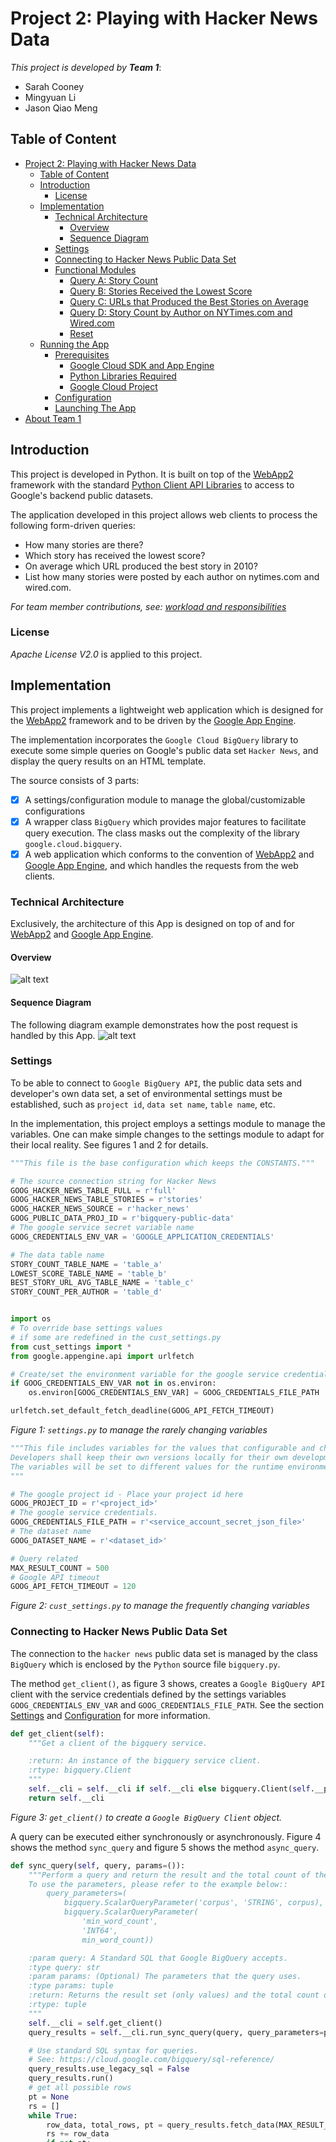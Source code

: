 <!--
Copyright 2017 team1@course_bigdata, Saint Joseph's University

Licensed under the Apache License, Version 2.0 (the "License");
you may not use this file except in compliance with the License.
You may obtain a copy of the License at

   http://www.apache.org/licenses/LICENSE-2.0

Unless required by applicable law or agreed to in writing, software
distributed under the License is distributed on an "AS IS" BASIS,
WITHOUT WARRANTIES OR CONDITIONS OF ANY KIND, either express or implied.
See the License for the specific language governing permissions and
limitations under the License.
-->

<p>&nbsp;</p>
<p>&nbsp;</p>
<p>&nbsp;</p>
<p>&nbsp;</p>
<p>&nbsp;</p>
<p>&nbsp;</p>
<p>&nbsp;</p>
<p>&nbsp;</p>
<p>&nbsp;</p>
<p>&nbsp;</p>
<p>&nbsp;</p>
<p>&nbsp;</p>
<p>&nbsp;</p>
<p>&nbsp;</p>
<p>&nbsp;</p>
<p>&nbsp;</p>

# Project 2: Playing with Hacker News Data


*This project is developed by* ***Team 1***:
* Sarah Cooney
* Mingyuan Li
* Jason Qiao Meng

<div class="page-break"></div>

## Table of Content
- [Project 2: Playing with Hacker News Data](#project-2-playing-with-hacker-news-data)
    - [Table of Content](#table-of-content)
    - [Introduction](#introduction)
        - [License](#license)
    - [Implementation](#implementation)
        - [Technical Architecture](#technical-architecture)
            - [Overview](#overview)
            - [Sequence Diagram](#sequence-diagram)
        - [Settings](#settings)
        - [Connecting to Hacker News Public Data Set](#connecting-to-hacker-news-public-data-set)
        - [Functional Modules](#functional-modules)
            - [Query A: Story Count](#query-a-story-count)
            - [Query B: Stories Received the Lowest Score](#query-b-stories-received-the-lowest-score)
            - [Query C: URLs that Produced the Best Stories on Average](#query-c-urls-that-produced-the-best-stories-on-average)
            - [Query D: Story Count by Author on NYTimes.com and Wired.com](#query-d-story-count-by-author-on-nytimescom-and-wiredcom)
            - [Reset](#reset)
    - [Running the App](#running-the-app)
        - [Prerequisites](#prerequisites)
            - [Google Cloud SDK and App Engine](#google-cloud-sdk-and-app-engine)
            - [Python Libraries Required](#python-libraries-required)
            - [Google Cloud Project](#google-cloud-project)
        - [Configuration](#configuration)
        - [Launching The App](#launching-the-app)
- [About Team 1](#about-team-1)

## Introduction
This project is developed in Python. It is built on top of the [WebApp2][webapp2] framework with the standard [Python Client API Libraries][goog_py_cli_api] to access to Google's backend public datasets.

The application developed in this project allows web clients to process the following form-driven queries:
+ How many stories are there?
+ Which story has received the lowest score?
+ On average which URL produced the best story in 2010?
+ List how many stories were posted by each author on nytimes.com and wired.com.

*For team member contributions, see: [workload and responsibilities][ranking]*

### License
*Apache License V2.0* is applied to this project.

## Implementation
This project implements a lightweight web application which is designed for the [WebApp2][webapp2] framework and to be driven by the [Google App Engine][goog_python_app_engine].

The implementation incorporates the `Google Cloud BigQuery` library to execute some simple queries on Google's public data set `Hacker News`, and display the query results on an HTML template.

The source consists of 3 parts:
+ [x] A settings/configuration module to manage the global/customizable configurations
+ [x] A wrapper class `BigQuery` which provides major features to facilitate query execution. The class masks out the complexity of the library `google.cloud.bigquery`.
+ [x] A web application which conforms to the convention of [WebApp2][webapp2] and [Google App Engine][goog_python_app_engine], and which handles the requests from the web clients.

### Technical Architecture
Exclusively, the architecture of this App is designed on top of and for [WebApp2][webapp2] and [Google App Engine][goog_python_app_engine].

#### Overview
![alt text](architeture.png "The project architecture")

#### Sequence Diagram
The following diagram example demonstrates how the post request is handled by this App.
![alt text](sequence.png "The project architecture")

### Settings
To be able to connect to `Google BigQuery API`, the public data sets and developer's own data set, a set of environmental settings must be established, such as `project id`, `data set name`, `table name`, etc.

In the implementation, this project employs a settings module to manage the variables. One can make simple changes to the settings module to adapt for their local reality. See figures 1 and 2 for details.

```python
"""This file is the base configuration which keeps the CONSTANTS."""

# The source connection string for Hacker News
GOOG_HACKER_NEWS_TABLE_FULL = r'full'
GOOG_HACKER_NEWS_TABLE_STORIES = r'stories'
GOOG_HACKER_NEWS_SOURCE = r'hacker_news'
GOOG_PUBLIC_DATA_PROJ_ID = r'bigquery-public-data'
# The google service secret variable name
GOOG_CREDENTIALS_ENV_VAR = 'GOOGLE_APPLICATION_CREDENTIALS'

# The data table name
STORY_COUNT_TABLE_NAME = 'table_a'
LOWEST_SCORE_TABLE_NAME = 'table_b'
BEST_STORY_URL_AVG_TABLE_NAME = 'table_c'
STORY_COUNT_PER_AUTHOR = 'table_d'


import os
# To override base settings values
# if some are redefined in the cust_settings.py
from cust_settings import *
from google.appengine.api import urlfetch

# Create/set the environment variable for the google service credentials
if GOOG_CREDENTIALS_ENV_VAR not in os.environ:
    os.environ[GOOG_CREDENTIALS_ENV_VAR] = GOOG_CREDENTIALS_FILE_PATH

urlfetch.set_default_fetch_deadline(GOOG_API_FETCH_TIMEOUT)
```
*Figure 1: `settings.py` to manage the rarely changing variables*

```python
"""This file includes variables for the values that configurable and changing.
Developers shall keep their own versions locally for their own development environments.
The variables will be set to different values for the runtime environment.
"""

# The google project id - Place your project id here
GOOG_PROJECT_ID = r'<project_id>'
# The google service credentials.
GOOG_CREDENTIALS_FILE_PATH = r'<service_account_secret_json_file>'
# The dataset name
GOOG_DATASET_NAME = r'<dataset_id>'

# Query related
MAX_RESULT_COUNT = 500
# Google API timeout
GOOG_API_FETCH_TIMEOUT = 120
```
*Figure 2: `cust_settings.py` to manage the frequently changing variables*

### Connecting to Hacker News Public Data Set
The connection to the `hacker news` public data set is managed by the class `BigQuery` which is enclosed by the `Python` source file `bigquery.py`.

The method `get_client()`, as figure 3 shows, creates a `Google BigQuery API` client with the service credentials defined by the settings variables `GOOG_CREDENTIALS_ENV_VAR` and `GOOG_CREDENTIALS_FILE_PATH`. See the section [Settings](#settings) and [Configuration](#configuration) for more information.
```python
def get_client(self):
    """Get a client of the bigquery service.

    :return: An instance of the bigquery service client.
    :rtype: bigquery.Client
    """
    self.__cli = self.__cli if self.__cli else bigquery.Client(self.__proj)
    return self.__cli
```
*Figure 3: `get_client()` to create a `Google BigQuery Client` object.*

A query can be executed either synchronously or asynchronously. Figure 4 shows the method `sync_query` and figure 5 shows the method `async_query`.
```python
def sync_query(self, query, params=()):
    """Perform a query and return the result and the total count of the affected rows.
    To use the parameters, please refer to the example below::
        query_parameters=(
            bigquery.ScalarQueryParameter('corpus', 'STRING', corpus),
            bigquery.ScalarQueryParameter(
                'min_word_count',
                'INT64',
                min_word_count))

    :param query: A Standard SQL that Google BigQuery accepts.
    :type query: str
    :param params: (Optional) The parameters that the query uses.
    :type params: tuple
    :return: Returns the result set (only values) and the total count of the affected rows.
    :rtype: tuple
    """
    self.__cli = self.get_client()
    query_results = self.__cli.run_sync_query(query, query_parameters=params)

    # Use standard SQL syntax for queries.
    # See: https://cloud.google.com/bigquery/sql-reference/
    query_results.use_legacy_sql = False
    query_results.run()
    # get all possible rows
    pt = None
    rs = []
    while True:
        row_data, total_rows, pt = query_results.fetch_data(MAX_RESULT_COUNT, page_token=pt)
        rs += row_data
        if not pt:
            break

    return rs, total_rows
```
*Figure 4: `sync_query` to run a query synchronously*

```python
def async_query(self, query, params=(), dest_table=None, dest_dataset=None):
    """Perform a query *asynchronously* and return the result and the total count of the affected rows.

    :param query: A Standard SQL that Google BigQuery accepts.
    :type query: str
    :param params: (Optional) The parameters that the query uses.
    :type params: tuple
    :param dest_table: (Optional) The name of the destination table where the job saves the result set.
    :type dest_table: str
    :param dest_dataset: (Optional) The name of the dataset which has the destination table.
                        If omitted, ``GOOG_DATASET_NAME`` is used by default.
    :type dest_dataset: str
    :return: Returns the result set (only values) and the total count of the affected rows.
    :rtype: tuple
    """
    self.__cli = self.get_client()
    query_job = self.__cli.run_async_query(str(uuid.uuid4()), query, query_parameters=params)
    query_job.use_legacy_sql = False
    if dest_table:
        ds = self.__cli.dataset(dest_dataset) if dest_dataset else self.get_dataset()
        tbl_save = ds.table(dest_table)
        query_job.destination = tbl_save
        query_job.write_disposition = 'WRITE_TRUNCATE' if tbl_save.exists() else 'WRITE_EMPTY'

    query_job.begin()
    # wait for the job complete
    self.__async_wait(query_job)
    # Drain the query results by requesting a page at a time.
    query_results = query_job.results()
    rs = []
    pt = None
    while True:
        row_data, total_rows, pt = query_results.fetch_data(MAX_RESULT_COUNT, page_token=pt)
        rs += row_data
        if not pt:
            break

    return rs, total_rows
```
*Figure 5: `async_query` to run a query asynchronously*

The `BigQuery` class also provides a function `build_params()` to construct simple parameters for a parameterized query. Figure 6 shows how the parameters are built.
```python
@classmethod
def build_params(cls, params):
    """Construct a tuple of the SQL parameters.

    `Note: this function produce scalar parameters only.`

    :param params: A ``python`` ``dict`` which holds the parameters
                   in form of {'name': value} where the value can be any object.
    :type params: dict
    :return: Returns a tuple of SQL parameter objects
    :rtype: tuple
    """
    if not params:
        return None

    def get_type(k, v):
        t = 'STRING'
        if isinstance(v, int):
            t = 'INT64'
        elif isinstance(v, float):
            t = 'FLOAT64'
        elif isinstance(v, bool):
            t = 'BOOL'
        return bigquery.ScalarQueryParameter(k, t, v)

    return tuple([get_type(key, value) for key, value in params.iteritems()])
```
*Figure 6: `build_params()` to construct parameters*

### Functional Modules
While the `BigQuery` class acts as the fundamental module, the queries and client requests are handled by the functional modules. The module `hacker_news.py` includes functions to run the queries that are asked by the requirements; The view controller modules incorporates the [WebApp2][webapp2] framework to handle the requests and responses.

#### Query A: Story Count
This query's request is sent by an HTML form and is handled by the view class `TotalStoryCount`. The query is executed by the function `get_story_count()` in `hacker_news.py`.

Figures 7 and 8 show the implementations.

```python
class TotalStoryCount(webapp2.RequestHandler):
    def post(self):
        rows = hacker.get_story_count()
        temp_vals = {
            'active_tab': 'QueryA',
            'values': rows if rows else None
        }
        path = os.path.join(os.path.dirname(__file__), 'index.html')
        self.response.headers['Content-Type'] = 'text/html'
        self.response.out.write(template.render(path, temp_vals))

```
*Figure 7: class `TotalStoryCount` to handle the form POST request*


```python
def get_story_count():
    sql = """
        SELECT COUNT(id) AS storyCount
        FROM `$proj.$ds.$table`
    """
    sub = {
        'proj': GOOG_PUBLIC_DATA_PROJ_ID,
        'ds': GOOG_HACKER_NEWS_SOURCE,
        'table': GOOG_HACKER_NEWS_TABLE_STORIES
    }

    bq = BigQuery()
    bq.get_client()
    return bq.async_query(Template(sql).substitute(sub), params=(), dest_table=STORY_COUNT_TABLE_NAME)[0]

```
*Figure 8: `get_story_count()` to run the query*

Figures 9 and 10 depict the UI at the client side before and after the query request.

![alt_text](story_count_before.png "Before the request")
*Figure 9: UI before user clicks on `Get Result`*

![alt_text](story_count_after.png "After the request")
*Figure 10: UI after user clicks on `Get Result`*

#### Query B: Stories Receiving the Lowest Score
This query's request is sent by an HTML form and is handled by the view class `LowestStoryScore`; the query is executed by the function `get_lowest_story_score()` in `hacker_news.py`.

Due to API result fetching timeout issue, the function `get_lowest_story_score()` gets only `MAX_RESULT_COUNT` number of result records. For instance, `100` is set and shown by figure 14.

Figures 11 and 12 show the implementations.

```python
class LowestStoryScore(webapp2.RequestHandler):
    def post(self):
        rows, count = hacker.get_lowest_story_score()
        temp_vals = {
            'active_tab': 'QueryB',
            'total_count': count,
            'values': rows if rows else None
        }
        path = os.path.join(os.path.dirname(__file__), 'index.html')
        self.response.headers['Content-Type'] = 'text/html'
        self.response.out.write(template.render(path, temp_vals))
```
*Figure 11: class `LowestStoryScore` to handle the form POST request*


```python
def get_lowest_story_score():
    sql = """
        SELECT score, title, url, author
        FROM `$proj.$ds.$table`
        WHERE score is not null
        AND score <= (SELECT MIN(score) FROM `$proj.$ds.$table`)
    """
    sub = {
        'proj': GOOG_PUBLIC_DATA_PROJ_ID,
        'ds': GOOG_HACKER_NEWS_SOURCE,
        'table': GOOG_HACKER_NEWS_TABLE_STORIES
    }

    bq = BigQuery()
    bq.get_client()
    return bq.async_query(Template(sql).substitute(sub), dest_table=LOWEST_SCORE_TABLE_NAME)
```
*Figure 12: `get_lowest_story_score()` to run the query*

Figures 13 and 14 depict the UI at the client side before and after the query request.

![alt_text](story_lowest_score_before.png "Before the request")
*Figure 13: UI before user clicks on `Get Result`*

![alt_text](story_lowest_score_after.png "After the request")
*Figure 14: UI after user clicks on `Get Result`*

#### Query C: URLs that Produced the Best Stories on Average
This query's request is sent by an HTML form and is handled by the view class `BestStoryProducerAVG`.  The query is executed by the function `best_story_producer_on_avg()` in `hacker_news.py`.

Figures 15 and 16 show the implementations.

```python
class BestStoryProducerAVG(webapp2.RequestHandler):
    def post(self):
        rows = hacker.best_story_producer_on_avg()
        temp_vals = {
            'active_tab': 'QueryC',
            'values': rows if rows else None
        }
        path = os.path.join(os.path.dirname(__file__), 'index.html')
        self.response.headers['Content-Type'] = 'text/html'
        self.response.out.write(template.render(path, temp_vals))
```
*Figure 15: class `BestStoryProducerAVG` to handle the form POST request*


```python
def best_story_producer_on_avg():
    sql = """
        SELECT url, AVG(score) AS avgScore
        FROM `$proj.$ds.$table`
        WHERE
            TYPE = @type
        AND TIMESTAMP <= @end_date
        AND TIMESTAMP >= @start_date
        GROUP BY url
        HAVING avgScore >= (
          SELECT AVG(score) AS score
          FROM `$proj.$ds.$table`
          WHERE
              TYPE = @type
          AND url IS NOT NULL
          AND url <> ''
          AND TIMESTAMP <= @end_date
          AND TIMESTAMP >= @start_date
          GROUP BY url
          ORDER BY score DESC
          LIMIT 1 )
          ORDER BY avgScore DESC
    """
    sub = {
        'proj': GOOG_PUBLIC_DATA_PROJ_ID,
        'ds': GOOG_HACKER_NEWS_SOURCE,
        'table': GOOG_HACKER_NEWS_TABLE_FULL
    }
    params = {
        'type': 'story',
        'start_date': '2010-01-01 00:00:01',
        'end_date': '2010-12-31 23:59:59'
    }
    p = BigQuery.build_params(params)

    bq = BigQuery()
    bq.get_client()
    return bq.async_query(Template(sql).substitute(sub), p, BEST_STORY_URL_AVG_TABLE_NAME)[0]
```
*Figure 16: `best_story_producer_on_avg()` to run the query*

Figures 17 and 18 depict the UI at the client side before and after the query request.

![alt_text](url_avg_best_before.png "Before the request")
*Figure 17: UI before user clicks on `Get Result`*

![alt_text](url_avg_best_after.png "After the request")
*Figure 18: UI after user clicks on `Get Result`*

#### Query D: Story Count by Author on NYTimes.com and Wired.com
This query's request is sent by a HTML form and is handled by the view class `StoryCountByAuthorOnDomain`. The query is executed by the function `get_wired_and_nyt_counts()` in `hacker_news.py`.

Figures 19 and 20 show the implementations.

```python
class StoryCountByAuthorOnDomain(webapp2.RequestHandler):
    def post(self):
        rows, count = hacker.get_wired_and_nyt_counts()
        temp_vals = {
            'active_tab': 'QueryD',
            'total_count': count,
            'values': rows if rows else None
        }
        path = os.path.join(os.path.dirname(__file__), 'index.html')
        self.response.headers['Content-Type'] = 'text/html'
        self.response.out.write(template.render(path, temp_vals))
```
*Figure 19: class `StoryCountByAuthorOnDomain` to handle the form POST request*


```python
def get_wired_and_nyt_counts():
    nested = """
    SELECT author, COUNT(id) AS $column
    FROM `$proj.$ds.$table`
    WHERE
        author IS NOT NULL
    AND url IS NOT NULL
    AND REGEXP_CONTAINS(url, r'$regexp')
    GROUP BY author
    """

    sql = """
    SELECT
      wired.author AS author,
      wired.$wired_col AS on_wired_com,
      nytimes.$nyt_col AS on_nytimes_com
    FROM ($wired) wired
    JOIN ($nyt) nytimes ON wired.author = nytimes.author
    ORDER BY author
    """
    sub_wired = {
        'proj': GOOG_PUBLIC_DATA_PROJ_ID,
        'ds': GOOG_HACKER_NEWS_SOURCE,
        'table': GOOG_HACKER_NEWS_TABLE_STORIES,
        'column': 'on_wired_com',
        'regexp': r'wired\.com'
    }

    sub_nyt = {
        'proj': GOOG_PUBLIC_DATA_PROJ_ID,
        'ds': GOOG_HACKER_NEWS_SOURCE,
        'table': GOOG_HACKER_NEWS_TABLE_STORIES,
        'column': 'on_nytimes_com',
        'regexp': r'nytimes\.com'
    }

    sub = {
        'wired': Template(nested).substitute(sub_wired),
        'nyt': Template(nested).substitute(sub_nyt),
        'nyt_col': 'on_nytimes_com',
        'wired_col': 'on_wired_com',
    }

    bq = BigQuery()
    bq.get_client()
    return bq.async_query(Template(sql).substitute(sub), params=(), dest_table=STORY_COUNT_PER_AUTHOR)
```
*Figure 20: `get_wired_and_nyt_counts()` to run the query*

Figures 21 and 22 depict the UI at the client side before and after the query request.

![alt_text](author_kpi_domain_before.png "Before the request")
*Figure 21: UI before user clicks on `Get Result`*

![alt_text](author_kpi_domain_after.png "After the request")
*Figure 22: UI after user clicks on `Get Result`*

#### Reset
The feature `Reset` offers a complete cleanup. It removes the data set which is defined by `GOOG_DATASET_NAME` and recreates the data set under the project.

Figures 23 and 24 show the implementations.

```python
class Reset(webapp2.RequestHandler):
    """Performs a environment clean-up."""

    def get(self):
        hacker.reset()
        self.redirect('/')
```
*Figure 23: class `Reset` to handle the client request*

```python
def reset():
    bq = BigQuery()
    bq.get_client()
    ds = bq.get_dataset()
    if ds.exists():
        for t in ds.list_tables():
            t.delete()
        ds.reload()
        ds.delete()
    ds.create()
```
*Figure 24: `reset()` to remove and recreate the data set*

## Running the App
This web app is developed for the [Google App Engine][goog_python_app_engine]. It can run locally without `Google Cloud Platform`'s `standard environment`.
However, there are a few things to be done before the app can be run.

### Prerequisites
Make sure the following software packages are installed.

#### Google Cloud SDK and App Engine
+ Download and install the `Google Cloud SDK` from https://cloud.google.com/sdk/docs/.
+ Initialize the `Google Cloud Client` environment by using the following command:
```cmd
X:\> gcloud init
```
+ Install [Google App Engine][goog_python_app_engine] by using the following commands:
```cmd
X:\> gcloud components install app-engine-python
X:\> gcloud components install app-engine-python-extras
```

#### Python Libraries Required
Go to the project's `src` directory, make a sub directory named `lib`, and apply the following commands:
```cmd
X:\> pip install -U -t lib/ google-api-python-client
X:\> pip install -U -t lib/ google-cloud-bigquery
```

#### Google Cloud Project
A valid `Google Cloud` project is used by this app.

+ Go to [Google Cloud Console](https://console.cloud.google.com) and make sure there is a functional project.
+ Go to `IAM & Admin` page of the `Google Cloud Console`, assign `Bigquery > Data Owner` role to the service account.

### Configuration
Before the app can be driven by the [Google App Engine][goog_python_app_engine], a few changes should be made for the project to adapt to the local environment.

Open `cust_settings.py`, set the proper values to the following variables:
```python
# The google project id - Place your project id here
GOOG_PROJECT_ID = r'<project_id>'
# The google service credentials.
GOOG_CREDENTIALS_FILE_PATH = r'<service_account_secret_json_file>'
# The dataset name
GOOG_DATASET_NAME = r'<dataset_id>'
```

### Launching The App
Use the following command to run the web app:
```cmd
X:\<project_root>\src\> dev_appserver.py app.yaml
```

# About Team 1
Team 1 consists of three members, who are:
+ Jason Qiao Meng *(Team Lead)*
+ Sarah Cooney *(Developer)*
+ Mingyuan Li *(Developer)*

<!-- Reference links -->
[goog_bigquery]: https://cloud.google.com/bigquery/docs/  "Google BigQuery Documentation"
[bigtable_hacker_news]: https://cloud.google.com/bigquery/public-data/hacker-news "Hacker News Data"
[goog_python_app_engine]: https://cloud.google.com/appengine/docs/standard/python/ "Google App Engine Python Standard Environment Documentation"
[webapp2]: https://cloud.google.com/appengine/docs/standard/python/tools/webapp2 "The webapp2 Framework"
[goog_py_cli_api]: https://developers.google.com/api-client-library/python/ "Google Python Client API"
[ranking]: ranking.html "Team Member Efforts & Contributions"
